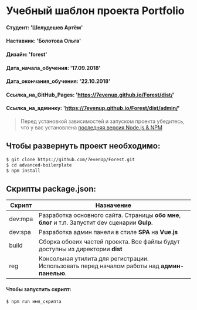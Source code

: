 # Учебный шаблон проекта Portfolio
#### Студент: 'Шелудешев Артём'
#### Наставник: 'Болотова Ольга'
#### Дизайн: 'forest'
#### Дата_начала_обучения: '17.09.2018'
#### Дата_окончания_обучения: '22.10.2018'
#### Ссылка_на_GitHub_Pages: 'https://7evenup.github.io/Forest/dist/'
#### Ссылка_на_админку: 'https://7evenup.github.io/Forest/dist/admin/'


> Перед установкой зависимостей и запуском проекта убедитесь, что у вас установлена [последняя версия Node.js & NPM](https://nodejs.org/en/download/current/)

##  Чтобы развернуть проект необходимо:
```sh
$ git clone https://github.com/7evenUp/Forest.git
$ cd advanced-boilerplate
$ npm install
```

## Скрипты package.json:

| Скрипт | Назначение |
| ------ | ------ |
| dev:mpa | Разработка основного сайта. Страницы **обо мне**, **блог** и т.п. Запустит dev сценарии **Gulp**. |
| dev:spa | Разработка админ панели в стиле **SPA** на **Vue.js** |
| build  | Сборка обоеих частей проекта. Все файлы будут доступны из директории **dist** |
| reg | Консольная утилита для регистрации. Использовать перед началом работы над **админ-панелью**. |

#### Чтобы запустить скрипт:
```sh
$ npm run имя_скрипта
```
